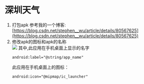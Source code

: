 # 深圳天气

1. 打包apk
参考我的一个博客: [https://blog.csdn.net/stephen__wu/article/details/80567625](https://blog.csdn.net/stephen__wu/article/details/80567625)
2. 修改apk的图标和apk的名称	
![](https://i.imgur.com/OsjN0YK.jpg)
	其中,此应用在手机桌面上显示的名字
	```
	android:label="@string/app_name"
	```
	此应用在手机桌面上的图标：
	```
	android:icon="@mipmap/ic_launcher"
	```